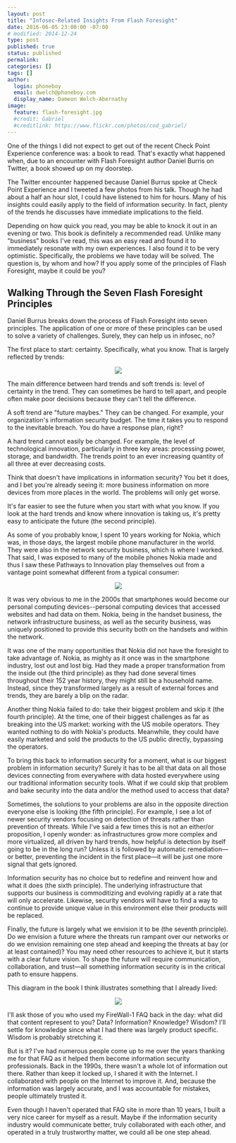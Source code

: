 ```yaml
---
layout: post
title: "​Infosec-Related Insights From Flash Foresight"
date: 2016-06-05 23:00:00 -07:00
# modified: 2014-12-24
type: post
published: true
status: published
permalink: 
categories: []
tags: []
author:
  login: phoneboy
  email: dwelch@phoneboy.com
  display_name: Dameon Welch-Abernathy
image:
  feature: flash-foresight.jpg
  #credit: Gabriel
  #creditlink: https://www.flickr.com/photos/cod_gabriel/
---
```

​One of the things I did not expect to get out of the recent Check Point Experience conference was: a book to read. That's exactly what happened when, due to an encounter with Flash Foresight author Daniel Burris on Twitter, a book showed up on my doorstep.

The Twitter encounter happened because Daniel Burrus spoke at Check Point Experience and I tweeted a few photos from his talk. Though he had about a half an hour slot, I could have listened to him for hours. Many of his insights could easily apply to the field of information security. In fact, plenty of the trends he discusses have immediate implications to the field.

Depending on how quick you read, you may be able to knock it out in an evening or two. This book is definitely a recommended read. Unlike many "business" books I've read, this was an easy read and found it to immediately resonate with my own experiences. I also found it to be very optimistic. Specifically, the problems we have today will be solved. The question is, by whom and how? If you apply some of the principles of Flash Foresight, maybe it could be you?

## Walking Through the Seven Flash Foresight Principles

Daniel Burrus breaks down the process of Flash Foresight into seven principles. The application of one or more of these principles can be used to solve a variety of challenges. Surely, they can help us in infosec, no?

The first place to start: certainty. Specifically, what you know. That is largely reflected by trends:

<center><img src="/images/hard-soft-trends.jpg"></center>

The main difference between hard trends and soft trends is: level of certainty in the trend. They can sometimes be hard to tell apart, and people often make poor decisions because they can't tell the difference.

A soft trend are "future maybes." They can be changed. For example, your organization's information security budget. The time it takes you to respond to the inevitable breach. You do have a response plan, right?

A hard trend cannot easily be changed. For example, the level of technological innovation, particularly in three key areas: processing power, storage, and bandwidth. The trends point to an ever increasing quantity of all three at ever decreasing costs.

Think that doesn't have implications in information security? You bet it does, and I bet you're already seeing it: more business information on more devices from more places in the world. The problems will only get worse.

It's far easier to see the future when you start with what you know. If you look at the hard trends and know where innovation is taking us, it's pretty easy to anticipate the future (the second principle).

As some of you probably know, I spent 10 years working for Nokia, which was, in those days, the largest mobile phone manufacturer in the world. They were also in the network security business, which is where I worked. That said, I was exposed to many of the mobile phones Nokia made and thus I saw these Pathways to Innovation play themselves out from a vantage point somewhat different from a typical consumer:

<center><img src="/images/pathways-to-innovation.jpg"></center>

It was very obvious to me in the 2000s that smartphones would become our personal computing devices--personal computing devices that accessed websites and had data on them. Nokia, being in the handset business, the network infrastructure business, as well as the security business, was uniquely positioned to provide this security both on the handsets and within the network.

It was one of the many opportunities that Nokia did not have the foresight to take advantage of. Nokia, as mighty as it once was in the smartphone industry, lost out and lost big. Had they made a proper transformation from the inside out (the third principle) as they had done several times throughout their 152 year history, they might still be a household name. Instead, since they transformed largely as a result of external forces and trends, they are barely a blip on the radar.

Another thing Nokia failed to do: take their biggest problem and skip it (the fourth principle). At the time, one of their biggest challenges as far as breaking into the US market: working with the US mobile operators. They wanted nothing to do with Nokia's products. Meanwhile, they could have easily marketed and sold the products to the US public directly, bypassing the operators.

To bring this back to information security for a moment, what is our biggest problem in information security? Surely it has to be all that data on all those devices connecting from everywhere with data hosted everywhere using our traditional information security tools. What if we could skip that problem and bake security into the data and/or the method used to access that data?

Sometimes, the solutions to your problems are also in the opposite direction everyone else is looking (the fifth principle). For example, I see a lot of newer security vendors focusing on detection of threats rather than prevention of threats. While I've said a few times this is not an either/or proposition, I openly wonder: as infrastructures grow more complex and more virtualized, all driven by hard trends, how helpful is detection by itself going to be in the long run? Unless it is followed by automatic remediation—or better, preventing the incident in the first place—it will be just one more signal that gets ignored.

Information security has no choice but to redefine and reinvent how and what it does (the sixth principle). The underlying infrastructure that supports our business is commoditizing and evolving rapidly at a rate that will only accelerate. Likewise, security vendors will have to find a way to continue to provide unique value in this environment else their products will be replaced.

Finally, the future is largely what we envision it to be (the seventh principle). Do we envision a future where the threats run rampant over our networks or do we envision remaining one step ahead and keeping the threats at bay (or at least contained)? You may need other resources to achieve it, but it starts with a clear future vision. To shape the future will require communication, collaboration, and trust—all something information security is in the critical path to ensure happens.

This diagram in the book I think illustrates something that I already lived:

<center><img src="/images/wisdom-is-valuable.jpg"></center>

I'll ask those of you who used my FireWall-1 FAQ back in the day: what did that content represent to you? Data? Information? Knowledge? Wisdom? I'll settle for knowledge since what I had there was largely product specific. Wisdom is probably stretching it.

But is it? I've had numerous people come up to me over the years thanking me for that FAQ as it helped them become information security professionals. Back in the 1990s, there wasn't a whole lot of information out there. Rather than keep it locked up, I shared it with the Internet. I collaborated with people on the Internet to improve it. And, because the information was largely accurate, and I was accountable for mistakes, people ultimately trusted it.

Even though I haven't operated that FAQ site in more than 10 years, I built a very nice career for myself as a result. Maybe if the information security industry would communicate better, truly collaborated with each other, and operated in a truly trustworthy matter, we could all be one step ahead.